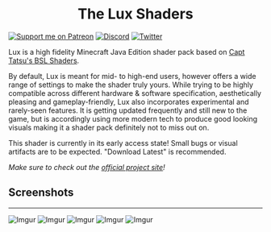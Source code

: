 <h1 align="center">The Lux Shaders</h1>

[![Support me on Patreon](https://img.shields.io/endpoint.svg?url=https%3A%2F%2Fshieldsio-patreon.vercel.app%2Fapi%3Fusername%3DTechTheDev%26type%3Dpatrons&style=flat)](https://patreon.com/techthedev)
[![Discord](https://img.shields.io/discord/853294489636831242.svg?logo=discord&logoColor=white&logoWidth=20&labelColor=7289DA&label=Discord)](https://discord.gg/eZ6GpXQXGC)
[![Twitter](https://img.shields.io/twitter/follow/TheRealTechDev?color=dark&label=Follow&logoColor=dark)](https://twitter.com/TheRealTechDev)

Lux is a high fidelity Minecraft Java Edition shader pack based on [Capt Tatsu's BSL Shaders](https://bitslablab.com "Takes you to the BSL Website").

By default, Lux is meant for mid- to high-end users, however offers a wide range of settings to make the shader truly yours. While trying to be highly compatible across different hardware & software specification, aesthetically pleasing and gameplay-friendly, Lux also incorporates experimental and rarely-seen features.
It is getting updated frequently and still new to the game, but is accordingly using more modern tech to produce good looking visuals making it a shader pack definitely not to miss out on.

This shader is currently in its early access state! Small bugs or visual artifacts are to be expected.
"Download Latest" is recommended.

*Make sure to check out the [official project site](https://techdevongithub.github.io/Lux/)!*

## Screenshots
---
![Imgur](https://i.imgur.com/x83wJkE.jpg)
![Imgur](https://i.imgur.com/Ovm4Rg6.jpg)
![Imgur](https://i.imgur.com/QRhe50u.jpg)
![Imgur](https://i.imgur.com/mPRPvJJ.jpg)
![Imgur](https://i.imgur.com/cjsKjuD.jpg)
